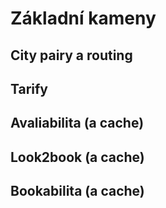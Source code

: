 # Základní kameny

## City pairy a routing

## Tarify

## Avaliabilita \(a cache\)

## Look2book \(a cache\)

## Bookabilita \(a cache\)



